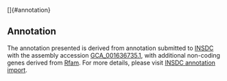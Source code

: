 []{#annotation}

Annotation
----------

The annotation presented is derived from annotation submitted to
[INSDC](http://www.insdc.org) with the assembly accession
[GCA\_001636735.1](http://www.ebi.ac.uk/ena/data/view/GCA_001636735.1),
with additional non-coding genes derived from
[Rfam](http://rfam.xfam.org/). For more details, please visit [INSDC
annotation
import](http://ensemblgenomes.org/info/data/insdc_annotation).
